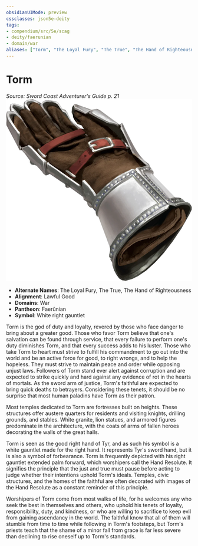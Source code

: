 ```yaml
---
obsidianUIMode: preview
cssclasses: json5e-deity
tags:
- compendium/src/5e/scag
- deity/faerunian
- domain/war
aliases: ["Torm", "The Loyal Fury", "The True", "The Hand of Righteousness"]
---
```

# Torm
*Source: Sword Coast Adventurer's Guide p. 21* 
![](https://raw.githubusercontent.com/5etools-mirror-3/5etools-img/main/deities/SCAG/Symbol%20of%20Torm.webp#symbol)

- **Alternate Names**: The Loyal Fury, The True, The Hand of Righteousness
- **Alignment**: Lawful Good
- **Domains**: War
- **Pantheon**: Faerûnian
- **Symbol**: White right gauntlet

Torm is the god of duty and loyalty, revered by those who face danger to bring about a greater good. Those who favor Torm believe that one's salvation can be found through service, that every failure to perform one's duty diminishes Torm, and that every success adds to his luster. Those who take Torm to heart must strive to fulfill his commandment to go out into the world and be an active force for good, to right wrongs, and to help the hopeless. They must strive to maintain peace and order while opposing unjust laws. Followers of Torm stand ever alert against corruption and are expected to strike quickly and hard against any evidence of rot in the hearts of mortals. As the sword arm of justice, Torm's faithful are expected to bring quick deaths to betrayers. Considering these tenets, it should be no surprise that most human paladins have Torm as their patron.

Most temples dedicated to Torm are fortresses built on heights. These structures offer austere quarters for residents and visiting knights, drilling grounds, and stables. White granite, lion statues, and armored figures predominate in the architecture, with the coats of arms of fallen heroes decorating the walls of the great halls.

Torm is seen as the good right hand of Tyr, and as such his symbol is a white gauntlet made for the right hand. It represents Tyr's sword hand, but it is also a symbol of forbearance. Torm is frequently depicted with his right gauntlet extended palm forward, which worshipers call the Hand Resolute. It signifies the principle that the just and true must pause before acting to judge whether their intentions uphold Torm's ideals. Temples, civic structures, and the homes of the faithful are often decorated with images of the Hand Resolute as a constant reminder of this principle.

Worshipers of Torm come from most walks of life, for he welcomes any who seek the best in themselves and others, who uphold his tenets of loyalty, responsibility, duty, and kindness, or who are willing to sacrifice to keep evil from gaining ascendancy in the world. The faithful know that all of them will stumble from time to time while following in Torm's footsteps, but Torm's priests teach that the shame of a minor fall from grace is far less severe than declining to rise oneself up to Torm's standards.